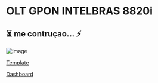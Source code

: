 # OLT GPON INTELBRAS 8820i

## ⏳ me contruçao... ⚡

![image](https://user-images.githubusercontent.com/23584038/127916069-be8b7275-aa47-4a20-9e24-200fa3f80fb8.png)

[Template](./contents/OLT_INTELBRAS_8820i.xml)

[Dashboard](contents/OLT_INTELBRAS_8820i.xml)

